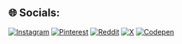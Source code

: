 
## 🌐 Socials:
[![Instagram](https://img.shields.io/badge/Instagram-%100.svg?logo=Instagram&logoColor=white)](https://instagram.com/s3cre7_) [![Pinterest](https://img.shields.io/badge/Pinterest-%23E60023.svg?logo=Pinterest&logoColor=white)](https://pinterest.com/S3CRE7_) [![Reddit](https://img.shields.io/badge/Reddit-%23FF4500.svg?logo=Reddit&logoColor=white)](https://reddit.com/user/S3CRE7_) [![X](https://img.shields.io/badge/X-black.svg?logo=X&logoColor=white)](https://x.com/S3CRE7_) [![Codepen](https://img.shields.io/badge/Codepen-000000?style=for-the-badge&logo=codepen&logoColor=white)](https://codepen.io/S3CRE7_) 
